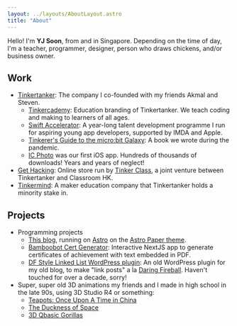 ```yaml
---
layout: ../layouts/AboutLayout.astro
title: "About"
---
```


Hello! I'm **YJ Soon**, from and in Singapore. Depending on the time of day, I'm a teacher, programmer, designer, person who draws chickens, and/or business owner.

## Work

- [Tinkertanker](https://tinkertanker.com): The company I co-founded with my friends Akmal and Steven. 
  - [Tinkercademy](https://tinkercademy.com): Education branding of Tinkertanker. We teach coding and making to learners of all ages. 
  - [Swift Accelerator](https://swiftinsg.org): A year-long talent development programme I run for aspiring young app developers, supported by IMDA and Apple.
  - [Tinkerer's Guide to the micro:bit Galaxy](https://tgttmg.tk.sg): A book we wrote during the pandemic. 
  - [IC Photo](https://icphoto.tinkertanker.com) was our first iOS app. Hundreds of thousands of downloads! Years and years of neglect!
- [Get Hacking](https://gethacking.com): Online store run by [Tinker Class](https://tinkerclass.tech), a joint venture between Tinkertanker and Classroom HK.
- [Tinkermind](https://tinkermind.sg): A maker education company that Tinkertanker holds a minority stake in.

## Projects

- Programming projects
  - [This blog](https://github.com/yjsoon/blog), running on [Astro](https://astro.build) on the [Astro Paper theme](https://github.com/satnaing/astro-paper).
  - [Bamboobot Cert Generator](https://github.com/tinkertanker/bamboobot-cert-generator): Interactive NextJS app to generate certificates of achievement with text embedded in PDF. 
  - [DF Style Linked List WordPress plugin](https://github.com/yjsoon/df-style-linked-list_wordpress-plugin): An old WordPress plugin for my old blog, to make "link posts" a la [Daring Fireball](https://daringfireball.net). Haven't touched for over a decade, sorry!
- Super, super old 3D animations my friends and I made in high school in the late 90s, using 3D Studio R4 or something: 
  - [Teapots: Once Upon A Time in China](https://youtube.com/watch?v=Mw1mhCZvwLQ)
  - [The Duckness of Space](https://youtube.com/watch?v=vuekAy5mGec)
  - [3D Qbasic Gorillas](https://www.youtube.com/watch?v=rm7kP7eSrD8)
